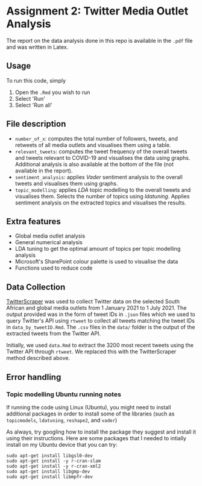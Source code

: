# Assignment 2: Twitter Media Outlet Analysis

The report on the data analysis done in this repo is available in the `.pdf` file and was written in Latex.

## Usage
To run this code, simply
1. Open the `.Rmd` you wish to run
2. Select 'Run'
3. Select 'Run all'

## File description
* `number_of_x`: computes the total number of followers, tweets, and retweets of all media outlets and visualises them using a table.
* `relevant_tweets`: computes the tweet frequency of the overall tweets and tweets relevant to COVID-19 and visualises the data using graphs. Additional analysis is also available at the bottom of the file (not available in the report).
* `sentiment_analysis`: applies *Vader* sentiment analysis to the overall tweets and visualises them using graphs.
* `topic_modelling`: applies *LDA* topic modelling to the overall tweets and visualises them. Selects the number of topics using *ldatuning*. Applies sentiment analysis on the extracted topics and visualises the results.

## Extra features
* Global media outlet analysis
* General numerical analysis
* LDA tuning to get the optimal amount of topics per topic modelling analysis
* Microsoft's SharePoint colour palette is used to visualise the data
* Functions used to reduce code

## Data Collection
[TwitterScraper](https://github.com/MatthewWolff/TwitterScraper) was used to collect Twitter data on the selected South African and global media outlets from 1 January 2021 to 1 July 2021. The output provided was in the form of tweet IDs in `.json` files which we used to query Twitter's API using `rtweet` to collect all tweets matching the tweet IDs in `data_by_tweetID.Rmd`. The `.csv` files in the `data/` folder is the output of the extracted tweets from the Twitter API. 

Initially, we used `data.Rmd` to extract the 3200 most recent tweets using the Twitter API through `rtweet`. We replaced this with the TwitterScraper method described above.

## Error handling
### Topic modelling Ubuntu running notes
If running the code using Linux (Ubuntu), you might need to install additional packages in order to install some of the libraries (such as `topicmodels`, `ldatuning`, `reshape2`, and `vader`)

As always, try googling how to install the package they suggest and install it using their instructions. Here are some packages that I needed to intially install on my Ubuntu device that you can try:

```
sudo apt-get install libgsl0-dev
sudo apt-get install -y r-cran-slam 
sudo apt-get install -y r-cran-xml2 
sudo apt-get install libgmp-dev
sudo apt-get install libmpfr-dev
```
